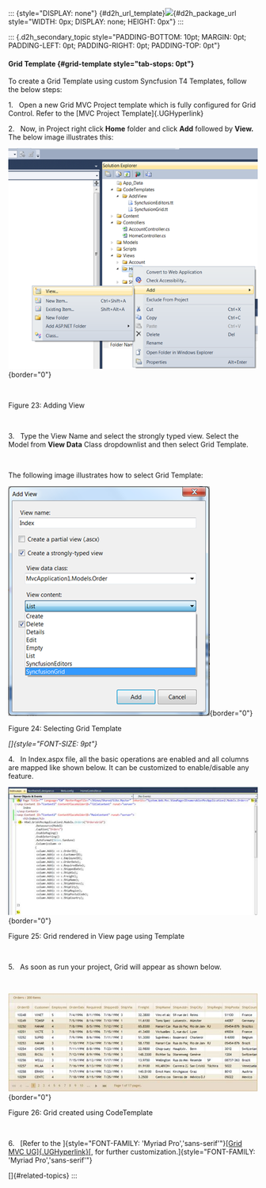 ::: {style="DISPLAY: none"}
[](ms-xhelp:///?Id=d2h_url_template){#d2h_url_template}![](!package_url!){#d2h_package_url style="WIDTH: 0px; DISPLAY: none; HEIGHT: 0px"}
:::

::: {.d2h_secondary_topic style="PADDING-BOTTOM: 10pt; MARGIN: 0pt; PADDING-LEFT: 0pt; PADDING-RIGHT: 0pt; PADDING-TOP: 0pt"}
#### Grid Template {#grid-template style="tab-stops: 0pt"}

To create a Grid Template using custom Syncfusion T4 Templates, follow the below steps:

1.   Open a new Grid MVC Project template which is fully configured for Grid Control. Refer to the [MVC Project Template]{.UGHyperlink}

2.   Now, in Project right click **Home** folder and click **Add** followed by **View.** The below image illustrates this:

![](ImagesExt/image55_28.png){border="0"}

 

Figure 23: Adding View

 

3.   Type the View Name and select the strongly typed view. Select the Model from **View Data** Class dropdownlist and then select Grid Template. 

 

The following image illustrates how to select Grid Template:

![](ImagesExt/image55_29.png){border="0"}

Figure 24: Selecting Grid Template

*[]{style="FONT-SIZE: 9pt"}* 

4.   In Index.aspx file, all the basic operations are enabled and all columns are mapped like shown below. It can be customized to enable/disable any feature.

![](ImagesExt/image55_30.jpg){border="0"}

Figure 25: Grid rendered in View page using Template

 

5.   As soon as run your project, Grid will appear as shown below.

 

![](ImagesExt/image55_31.jpg){border="0"}

Figure 26: Grid created using CodeTemplate

 

6.   [Refer to the ]{style="FONT-FAMILY: 'Myriad Pro','sans-serif'"}[[Grid MVC UG]{.UGHyperlink}](http://help.syncfusion.com/ug_83/User%20Interface/ASP.NET%20MVC/Grid/index.htm)[, for further customization.]{style="FONT-FAMILY: 'Myriad Pro','sans-serif'"}

[]{#related-topics}
:::

